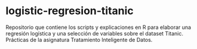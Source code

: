 # logistic-regresion-titanic
Repositorio que contiene los scripts y explicaciones en R para elaborar una regresión logística y una selección de variables sobre el dataset Titanic. Prácticas de la asignatura Tratamiento Inteligente de Datos. 
